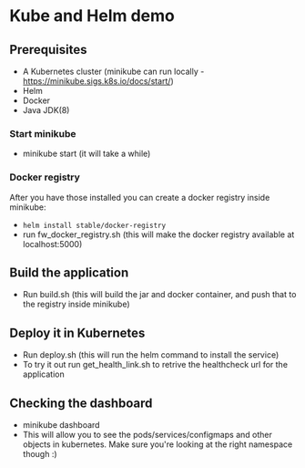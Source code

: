 # Kube and Helm demo


## Prerequisites

- A Kubernetes cluster (minikube can run locally - https://minikube.sigs.k8s.io/docs/start/)
- Helm
- Docker
- Java JDK(8)

### Start minikube
  - minikube start (it will take a while)

### Docker registry
After you have those installed you can create a docker registry inside minikube:
 - `helm install stable/docker-registry`
 - run fw_docker_registry.sh (this will make the docker registry available at localhost:5000)
 
## Build the application 
 - Run build.sh (this will build the jar and docker container, and push that to the registry inside minikube)

## Deploy it in Kubernetes
 - Run deploy.sh (this will run the helm command to install the service)
 - To try it out run get_health_link.sh to retrive the healthcheck url for the application

## Checking the dashboard
 - minikube dashboard
 - This will allow you to see the pods/services/configmaps and other objects in  kubernetes. Make sure you're looking at the right namespace though :)


